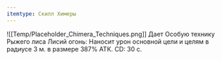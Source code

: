 ```yaml
---
itemtype: Скилл Химеры
---
```

![[Temp/Placeholder_Chimera_Techniques.png]]
Дает Особую технику Рыжего лиса Лисий огонь: Наносит урон основной цели и целям в радиусе 3 м. в размере 387% АТК. CD: 30 с.
